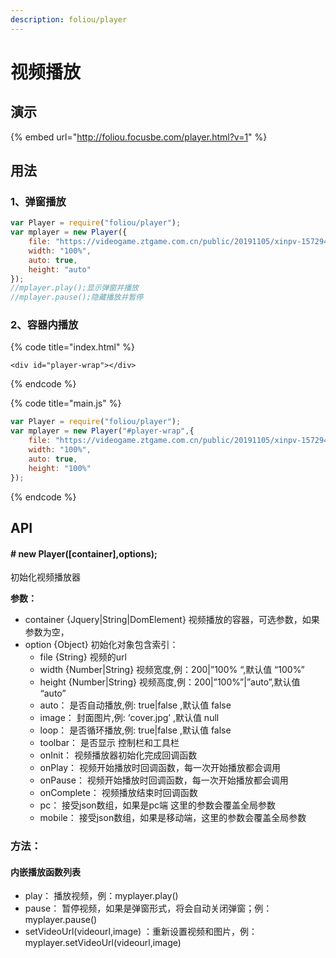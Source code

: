 ```yaml
---
description: foliou/player
---
```


# 视频播放

## 演示

{% embed url="http://foliou.focusbe.com/player.html?v=1" %}

## 用法

### 1、弹窗播放

```javascript
var Player = require("foliou/player");
var mplayer = new Player({
    file: "https://videogame.ztgame.com.cn/public/20191105/xinpv-157294526565.mp4",
    width: "100%",
    auto: true,
    height: "auto"
});
//mplayer.play();显示弹窗并播放
//mplayer.pause();隐藏播放并暂停
```

### 2、容器内播放

{% code title="index.html" %}
```markup
<div id="player-wrap"></div>
```
{% endcode %}

{% code title="main.js" %}
```javascript
var Player = require("foliou/player");
var mplayer = new Player("#player-wrap",{
    file: "https://videogame.ztgame.com.cn/public/20191105/xinpv-157294526565.mp4",
    width: "100%",
    auto: true,
    height: "100%"
});
```
{% endcode %}

## API

####  **\# new Player\(\[container\],options\);**

 初始化视频播放器

**参数：**

* container {Jquery\|String\|DomElement} 视频播放的容器，可选参数，如果参数为空，  
* option {Object} 初始化对象包含索引：
  * file {String} 视频的url
  * width {Number\|String} 视频宽度,例：200\|”100% “,默认值 “100%”
  * height {Number\|String} 视频高度,例：200\|”100%”\|”auto”,默认值 “auto”
  * auto： 是否自动播放,例: true\|false ,默认值 false
  * image： 封面图片,例: ‘cover.jpg’ ,默认值 null
  * loop： 是否循环播放,例: true\|false ,默认值 false
  * toolbar： 是否显示 控制栏和工具栏
  * onInit： 视频播放器初始化完成回调函数
  * onPlay： 视频开始播放时回调函数，每一次开始播放都会调用
  * onPause： 视频开始播放时回调函数，每一次开始播放都会调用
  * onComplete： 视频播放结束时回调函数
  * pc： 接受json数组，如果是pc端 这里的参数会覆盖全局参数
  * mobile： 接受json数组，如果是移动端，这里的参数会覆盖全局参数

### 方法：

#### 内嵌播放函数列表

* play： 播放视频，例：myplayer.play\(\)
* pause： 暂停视频，如果是弹窗形式，将会自动关闭弹窗；例：myplayer.pause\(\)
* setVideoUrl\(videourl,image\) ：重新设置视频和图片，例：myplayer.setVideoUrl\(videourl,image\)






